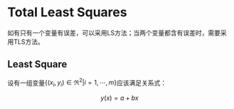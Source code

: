 # Total Least Squares

如有只有一个变量有误差，可以采用LS方法；当两个变量都含有误差时，需要采用TLS方法。

## Least Square
设有一组变量$\left\{ {\left. {\left( {{x_i},{y_i}} \right) \in {\Re ^2}} \right|i = 1, \cdots ,m} \right\}$应该满足关系式：

$$y(x) = a+bx$$


